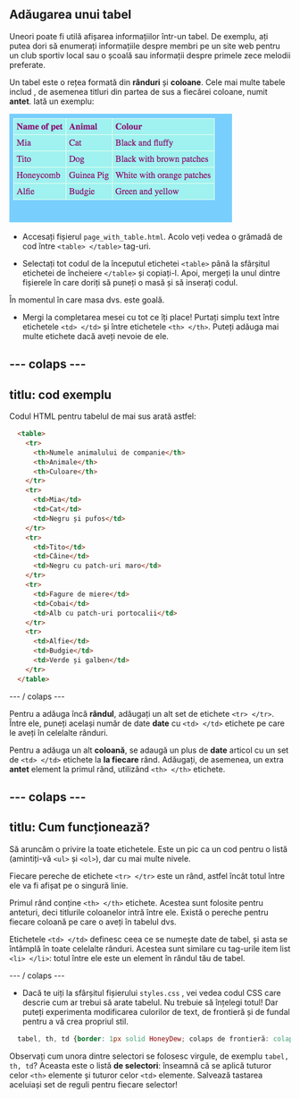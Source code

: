 ## Adăugarea unui tabel

Uneori poate fi utilă afișarea informațiilor într-un tabel. De exemplu, ați putea dori să enumerați informațiile despre membri pe un site web pentru un club sportiv local sau o școală sau informații despre primele zece melodii preferate.

Un tabel este o rețea formată din **rânduri** și **coloane**. Cele mai multe tabele includ , de asemenea titluri din partea de sus a fiecărei coloane, numit **antet**. Iată un exemplu:

![Exemplu de informații într-un tabel](images/egTableResult.png)

- Accesați fișierul `page_with_table.html`. Acolo veți vedea o grămadă de cod între `<table> </table>` tag-uri.

- Selectați tot codul de la începutul etichetei `<table>` până la sfârșitul etichetei de încheiere `</table>` și copiați-l. Apoi, mergeți la unul dintre fișierele în care doriți să puneți o masă și să inserați codul.

În momentul în care masa dvs. este goală.

- Mergi la completarea mesei cu tot ce îți place! Purtați simplu text între etichetele `<td> </td>` și între etichetele `<th> </th>`. Puteți adăuga mai multe etichete dacă aveți nevoie de ele.

## \--- colaps \---

## titlu: cod exemplu

Codul HTML pentru tabelul de mai sus arată astfel:

```html
  <table>
    <tr>
      <th>Numele animalului de companie</th>
      <th>Animale</th>
      <th>Culoare</th>
    </tr>
    <tr>
      <td>Mia</td>
      <td>Cat</td>
      <td>Negru și pufos</td>
    </tr>
    <tr>
      <td>Tito</td>
      <td>Câine</td>
      <td>Negru cu patch-uri maro</td>
    </tr>
    <tr>
      <td>Fagure de miere</td>
      <td>Cobai</td>
      <td>Alb cu patch-uri portocalii</td>
    </tr>
    <tr>
      <td>Alfie</td>
      <td>Budgie</td>
      <td>Verde și galben</td>
    </tr>
  </table>
```

\--- / colaps \---

Pentru a adăuga încă **rândul**, adăugați un alt set de etichete `<tr> </tr>`. Între ele, puneți același număr de date **date** cu `<td> </td>` etichete pe care le aveți în celelalte rânduri.

Pentru a adăuga un alt **coloană**, se adaugă un plus de **date** articol cu un set de `<td> </td>` etichete la **la fiecare** rând. Adăugați, de asemenea, un extra **antet** element la primul rând, utilizând `<th> </th>` etichete.

## \--- colaps \---

## titlu: Cum funcționează?

Să aruncăm o privire la toate etichetele. Este un pic ca un cod pentru o listă (amintiți-vă `<ul>` și `<ol>`), dar cu mai multe nivele.

Fiecare pereche de etichete `<tr> </tr>` este un rând, astfel încât totul între ele va fi afișat pe o singură linie.

Primul rând conține `<th> </th>` etichete. Acestea sunt folosite pentru anteturi, deci titlurile coloanelor intră între ele. Există o pereche pentru fiecare coloană pe care o aveți în tabelul dvs.

Etichetele `<td> </td>` definesc ceea ce se numește date de tabel, și asta se întâmplă în toate celelalte rânduri. Acestea sunt similare cu tag-urile item list `<li> </li>`: totul între ele este un element în rândul tău de tabel.

\--- / colaps \---

- Dacă te uiți la sfârșitul fișierului `styles.css` , vei vedea codul CSS care descrie cum ar trebui să arate tabelul. Nu trebuie să înțelegi totul! Dar puteți experimenta modificarea culorilor de text, de frontieră și de fundal pentru a vă crea propriul stil.

```css
  tabel, th, td {border: 1px solid HoneyDew; colaps de frontieră: colaps; } tr {fundal-culoare: PaleTurquoise; } th, td {vertical-align: top; padding: 5px; text-aliniere: stânga; } th {culoare: violet; } td {culoare: mov; }
```

Observați cum unora dintre selectori se folosesc virgule, de exemplu `tabel, th, td`? Aceasta este o listă **de selectori**: înseamnă că se aplică tuturor celor `<th>` elemente și tuturor celor `<td>` elemente. Salvează tastarea aceluiași set de reguli pentru fiecare selector!